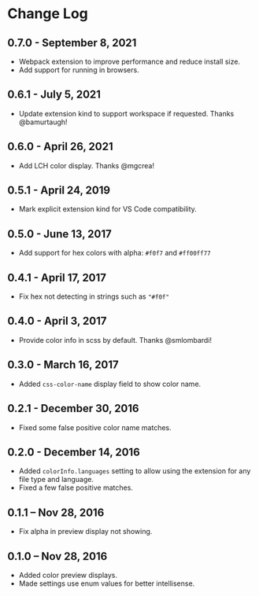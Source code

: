 # Change Log

## 0.7.0 - September 8, 2021
* Webpack extension to improve performance and reduce install size.
* Add support for running in browsers.

## 0.6.1 - July 5, 2021
* Update extension kind to support workspace if requested. Thanks @bamurtaugh!

## 0.6.0 - April 26, 2021
* Add LCH color display. Thanks @mgcrea!

## 0.5.1 - April 24, 2019
* Mark explicit extension kind for VS Code compatibility.

## 0.5.0 - June 13, 2017
* Add support for hex colors with alpha: `#f0f7` and `#ff00ff77`

## 0.4.1 - April 17, 2017
* Fix hex not detecting in strings such as `"#f0f"` 

## 0.4.0 - April 3, 2017
* Provide color info in scss by default. Thanks @smlombardi!

## 0.3.0 - March 16, 2017
* Added `css-color-name` display field to show color name.

## 0.2.1 - December 30, 2016
* Fixed some false positive color name matches.

## 0.2.0 - December 14, 2016
* Added `colorInfo.languages` setting to allow using the extension for any file type and language.
* Fixed a few false positive matches.

## 0.1.1 – Nov 28, 2016
* Fix alpha in preview display not showing.

## 0.1.0 – Nov 28, 2016
* Added color preview displays.
* Made settings use enum values for better intellisense.
